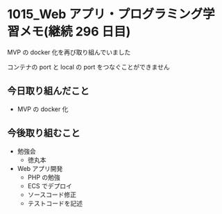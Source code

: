 # 1015_Web アプリ・プログラミング学習メモ(継続 296 日目)

MVP の docker 化を再び取り組んでいました

コンテナの port と local の port をつなぐことができません

## 今日取り組んだこと

- MVP の docker 化

## 今後取り組むこと

- 勉強会
  - 徳丸本
- Web アプリ開発
  - PHP の勉強
  - ECS でデプロイ
  - ソースコード修正
  - テストコードを記述
